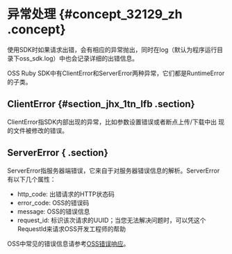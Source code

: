 # 异常处理 {#concept_32129_zh .concept}

使用SDK时如果请求出错，会有相应的异常抛出，同时在log（默认为程序运行目 录下oss\_sdk.log）中也会记录详细的出错信息。

OSS Ruby SDK中有ClientError和ServerError两种异常，它们都是RuntimeError的子类。

## ClientError {#section_jhx_1tn_lfb .section}

ClientError指SDK内部出现的异常，比如参数设置错误或者断点上传/下载中出 现的文件被修改的错误。

## ServerError { .section}

ServerError指服务器端错误，它来自于对服务器错误信息的解析。ServerError 有以下几个属性：

-   http\_code: 出错请求的HTTP状态码
-   error\_code: OSS的错误码
-   message: OSS的错误信息
-   request\_id: 标识该次请求的UUID；当您无法解决问题时，可以凭这个RequestId来请求OSS开发工程师的帮助

OSS中常见的错误信息请参考[OSS错误响应](../../../../intl.zh-CN/常见错误排除/OSS错误响应.md#)。

